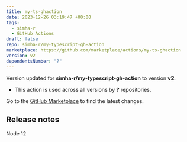 ```yaml
---
title: my-ts-ghaction
date: 2023-12-26 03:19:47 +00:00
tags:
  - simha-r
  - GitHub Actions
draft: false
repo: simha-r/my-typescript-gh-action
marketplace: https://github.com/marketplace/actions/my-ts-ghaction
version: v2
dependentsNumber: "?"
---
```



Version updated for **simha-r/my-typescript-gh-action** to version **v2**.
- This action is used across all versions by **?** repositories.

Go to the [GitHub Marketplace](https://github.com/marketplace/actions/my-ts-ghaction) to find the latest changes.

## Release notes

Node 12
